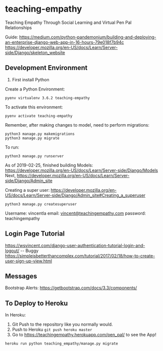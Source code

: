 # teaching-empathy
Teaching Empathy Through Social Learning and Virtual Pen Pal Relationships

Guide: https://medium.com/python-pandemonium/building-and-deploying-an-enterprise-django-web-app-in-16-hours-79e018f7b94c
https://developer.mozilla.org/en-US/docs/Learn/Server-side/Django/skeleton_website

## Development Environment

1. First install Python

Create a Python Environment:

```
pyenv virtualenv 3.6.2 teaching-empathy
```

To activate this environment:

```
pyenv activate teaching-empathy
```

Remember, after making changes to model, need to perform migrations:

```
python3 manage.py makemigrations
python3 manage.py migrate
```

To run:

```
python3 manage.py runserver
```

As of 2019-02-25, finished building Models: https://developer.mozilla.org/en-US/docs/Learn/Server-side/Django/Models
Next, https://developer.mozilla.org/en-US/docs/Learn/Server-side/Django/Admin_site

Creating a super user: https://developer.mozilla.org/en-US/docs/Learn/Server-side/Django/Admin_site#Creating_a_superuser

```
python3 manage.py createsuperuser
```

Username: vincentla
email: vincent@teachingempathy.com
password: teachingempathy

## Login Page Tutorial
https://wsvincent.com/django-user-authentication-tutorial-login-and-logout/ -- Buggy
https://simpleisbetterthancomplex.com/tutorial/2017/02/18/how-to-create-user-sign-up-view.html

## Messages
Bootstrap Alerts: https://getbootstrap.com/docs/3.3/components/

## To Deploy to Heroku
In Heroku:

1. Git Push to the repository like you normally would.
2. Push to Heroku `git push heroku master`
3. Go to https://teachingempathy.herokuapp.com/pen_pal/ to see the App!

```
heroku run python teaching_empathy/manage.py migrate
```
